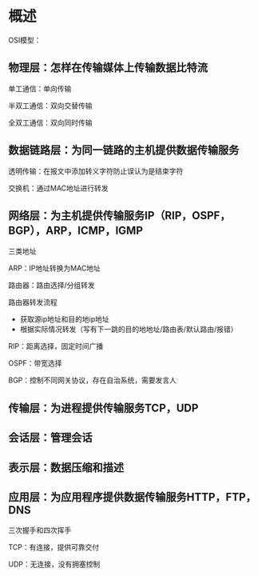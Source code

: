 # 概述

OSI模型：

## 物理层：怎样在传输媒体上传输数据比特流

单工通信：单向传输

半双工通信：双向交替传输

全双工通信：双向同时传输

## 数据链路层：为同一链路的主机提供数据传输服务

透明传输：在报文中添加转义字符防止误认为是结束字符

交换机：通过MAC地址进行转发

## 网络层：为主机提供传输服务IP（RIP，OSPF，BGP），ARP，ICMP，IGMP

三类地址

ARP：IP地址转换为MAC地址

路由器：路由选择/分组转发

路由器转发流程

- 获取源ip地址和目的地ip地址
- 根据实际情况转发（写有下一跳的目的地地址/路由表/默认路由/报错）

RIP：距离选择，固定时间广播

OSPF：带宽选择

BGP：控制不同网关协议，存在自治系统，需要发言人

## 传输层：为进程提供传输服务TCP，UDP



## 会话层：管理会话

## 表示层：数据压缩和描述

## 应用层：为应用程序提供数据传输服务HTTP，FTP，DNS

三次握手和四次挥手

TCP：有连接，提供可靠交付

UDP：无连接，没有拥塞控制